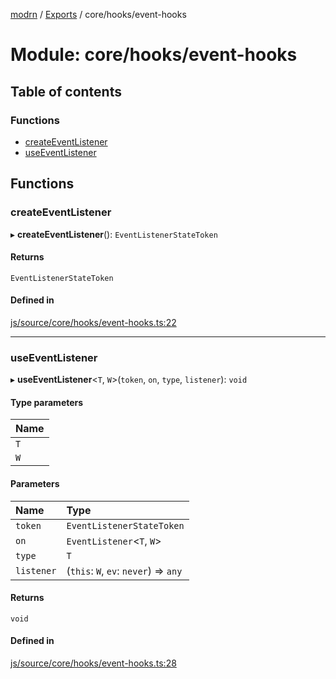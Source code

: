 [modrn](../README.md) / [Exports](../modules.md) / core/hooks/event-hooks

# Module: core/hooks/event-hooks

## Table of contents

### Functions

- [createEventListener](core_hooks_event_hooks.md#createeventlistener)
- [useEventListener](core_hooks_event_hooks.md#useeventlistener)

## Functions

### createEventListener

▸ **createEventListener**(): `EventListenerStateToken`

#### Returns

`EventListenerStateToken`

#### Defined in

[js/source/core/hooks/event-hooks.ts:22](https://github.com/alexbfr/modrn/blob/e23b9e9/modrn.ts/js/source/core/hooks/event-hooks.ts#L22)

___

### useEventListener

▸ **useEventListener**<`T`, `W`\>(`token`, `on`, `type`, `listener`): `void`

#### Type parameters

| Name |
| :------ |
| `T` |
| `W` |

#### Parameters

| Name | Type |
| :------ | :------ |
| `token` | `EventListenerStateToken` |
| `on` | `EventListener`<`T`, `W`\> |
| `type` | `T` |
| `listener` | (`this`: `W`, `ev`: `never`) => `any` |

#### Returns

`void`

#### Defined in

[js/source/core/hooks/event-hooks.ts:28](https://github.com/alexbfr/modrn/blob/e23b9e9/modrn.ts/js/source/core/hooks/event-hooks.ts#L28)
